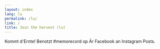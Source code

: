```yaml
---
layout: index
lang: lu
permalink: /lu/
link: /
title: Join the harvest (lu)
---
```


Kommt d'Ernte! Benotzt #memorecord op Är Facebook an Instagram Posts.
<!-- more -->
